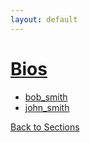 ```yaml
---
layout: default
---
```

# [Bios](https://github.com/liatrio/wikify/blob/master/content/Bios/)
  - [bob_smith](https://github.com/liatrio/wikify/blob/master/content/Bios/bob_smith.page)
  - [john_smith](https://github.com/liatrio/wikify/blob/master/content/Bios/john_smith.page)

[Back to Sections](/generated/content)

